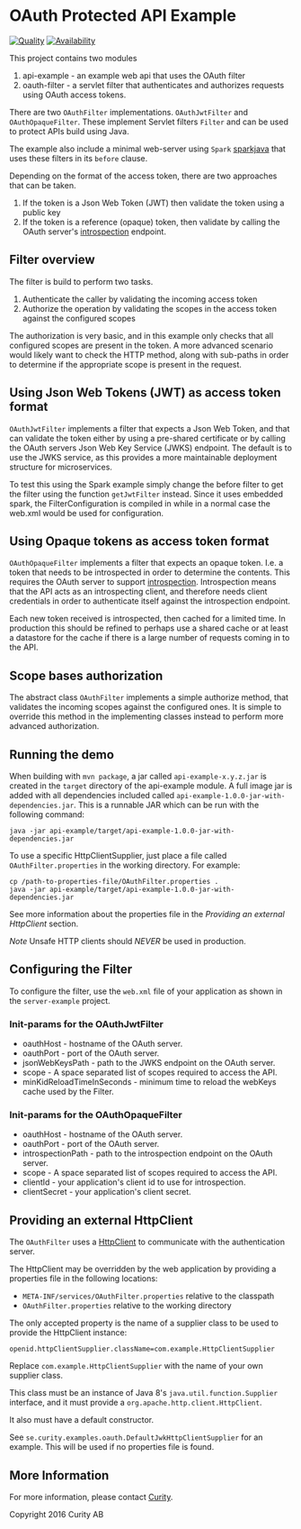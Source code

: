 # OAuth Protected API Example

[![Quality](https://curity.io/assets/images/badges/example-java-oauth-protected-api-quality.svg)](https://curity.io/resources/code-examples/status/)
[![Availability](https://curity.io/assets/images/badges/example-java-oauth-protected-api-availability.svg)](https://curity.io/resources/code-examples/status/)

This project contains two modules

1. api-example - an example web api that uses the OAuth filter
2. oauth-filter - a servlet filter that authenticates and authorizes requests using OAuth access tokens.

There are two `OAuthFilter` implementations. `OAuthJwtFilter` and `OAuthOpaqueFilter`.
These implement Servlet filters `Filter` and can be used to protect APIs build using Java.

The example also include a minimal web-server using `Spark` [sparkjava](http://sparkjava.com) that uses these filters
in its `before` clause.

Depending on the format of the access token, there are two approaches that can be taken.

1. If the token is a Json Web Token (JWT) then validate the token using a public key
2. If the token is a reference (opaque) token, then validate by calling the OAuth server's
[introspection](https://tools.ietf.org/search/rfc7662) endpoint.

## Filter overview

The filter is build to perform two tasks.

1. Authenticate the caller by validating the incoming access token
2. Authorize the operation by validating the scopes in the access token against the configured scopes

The authorization is very basic, and in this example only checks that all configured scopes are present in the
token. A more advanced scenario would likely want to check the HTTP method, along with sub-paths in order to determine
if the appropriate scope is present in the request.

## Using Json Web Tokens (JWT) as access token format

`OAuthJwtFilter` implements a filter that expects a Json Web Token, and that can validate the token either by
using a pre-shared certificate or by calling the OAuth servers Json Web Key Service (JWKS) endpoint.
The default is to use the JWKS service, as this provides a more maintainable deployment structure for microservices.

To test this using the Spark example simply change the before filter to get the filter using the function `getJwtFilter`
instead. Since it uses embedded spark, the FilterConfiguration is compiled in while in a normal case the web.xml would be
used for configuration.


## Using Opaque tokens as access token format

`OAuthOpaqueFilter` implements a filter that expects an opaque token. I.e. a token that needs to be introspected in order
to determine the contents. This requires the OAuth server to support [introspection](https://tools.ietf.org/search/rfc7662).
Introspection means that the API acts as an introspecting client, and therefore needs client credentials in order to
authenticate itself against the introspection endpoint.

Each new token received is introspected, then cached for a limited time. In production this should be refined to perhaps use
a shared cache or at least a datastore for the cache if there is a large number of requests coming in to the API.


## Scope bases authorization

The abstract class `OAuthFilter` implements a simple authorize method, that validates the incoming scopes against the
configured ones. It is simple to override this method in the implementing classes instead to perform more advanced authorization.


## Running the demo

When building with `mvn package`, a jar called `api-example-x.y.z.jar` is created in the
`target` directory of the api-example module. A full image jar is added with all dependencies included called
`api-example-1.0.0-jar-with-dependencies.jar`. This is a runnable JAR which can be
run with the following command:

```
java -jar api-example/target/api-example-1.0.0-jar-with-dependencies.jar
```

To use a specific HttpClientSupplier, just place a file called `OAuthFilter.properties` in
the working directory. For example:

```
cp /path-to-properties-file/OAuthFilter.properties .
java -jar api-example/target/api-example-1.0.0-jar-with-dependencies.jar
```

See more information about the properties file in the *Providing an external HttpClient* section.

*Note* Unsafe HTTP clients should *NEVER* be used in production.

## Configuring the Filter

To configure the filter, use the `web.xml` file of your application as shown in the
`server-example` project.

### Init-params for the OAuthJwtFilter

* oauthHost - hostname of the OAuth server.
* oauthPort - port of the OAuth server.
* jsonWebKeysPath - path to the JWKS endpoint on the OAuth server.
* scope - A space separated list of scopes required to access the API.
* minKidReloadTimeInSeconds - minimum time to reload the webKeys cache used by the Filter.

### Init-params for the OAuthOpaqueFilter

* oauthHost - hostname of the OAuth server.
* oauthPort - port of the OAuth server.
* introspectionPath - path to the introspection endpoint on the OAuth server.
* scope - A space separated list of scopes required to access the API.
* clientId - your application's client id to use for introspection.
* clientSecret - your application's client secret.


## Providing an external HttpClient

The `OAuthFilter` uses a [HttpClient](https://hc.apache.org/httpcomponents-client-ga/)
to communicate with the authentication server.

The HttpClient may be overridden by the web application by providing a properties
file in the following locations:

* `META-INF/services/OAuthFilter.properties` relative to the classpath
* `OAuthFilter.properties` relative to the working directory

The only accepted property is the name of a supplier class to be used to provide the HttpClient instance:

```properties
openid.httpClientSupplier.className=com.example.HttpClientSupplier
```

Replace `com.example.HttpClientSupplier` with the name of your own supplier class.

This class must be an instance of Java 8's `java.util.function.Supplier` interface,
and it must provide a `org.apache.http.client.HttpClient`.

It also must have a default constructor.

See `se.curity.examples.oauth.DefaultJwkHttpClientSupplier` for an example.
This will be used if no properties file is found.

## More Information

For more information, please contact [Curity](http://curity.io).

Copyright 2016 Curity AB
